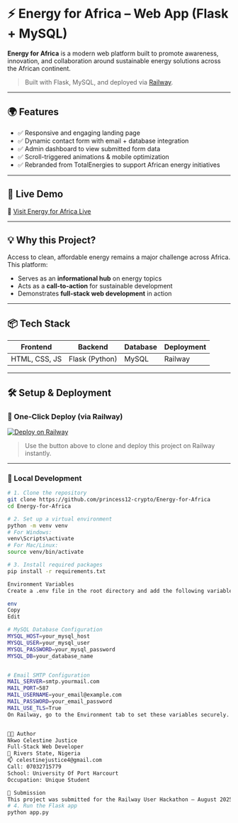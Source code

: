 # ⚡ Energy for Africa – Web App (Flask + MySQL)

**Energy for Africa** is a modern web platform built to promote awareness, innovation, and collaboration around sustainable energy solutions across the African continent.

> Built with Flask, MySQL, and deployed via [Railway](https://railway.app).

---

## 🌍 Features

- ✅ Responsive and engaging landing page
- ✅ Dynamic contact form with email + database integration
- ✅ Admin dashboard to view submitted form data
- ✅ Scroll-triggered animations & mobile optimization
- ✅ Rebranded from TotalEnergies to support African energy initiatives

---

## 🚀 Live Demo

🔗 [Visit Energy for Africa Live](https://energy-for-africa.up.railway.app)

---

## 💡 Why this Project?

Access to clean, affordable energy remains a major challenge across Africa. This platform:

- Serves as an **informational hub** on energy topics
- Acts as a **call-to-action** for sustainable development
- Demonstrates **full-stack web development** in action

---

## 📦 Tech Stack

| Frontend       | Backend       | Database | Deployment |
|----------------|---------------|----------|------------|
| HTML, CSS, JS  | Flask (Python)| MySQL    | Railway    |

---

## 🛠️ Setup & Deployment

### 🔗 One-Click Deploy (via Railway)

[![Deploy on Railway](https://railway.com/button.svg)](https://railway.com/deploy/72KWGM?referralCode=yi_Rfl)

> Use the button above to clone and deploy this project on Railway instantly.

---

### 🧪 Local Development

```bash
# 1. Clone the repository
git clone https://github.com/princess12-crypto/Energy-for-Africa
cd Energy-for-Africa

# 2. Set up a virtual environment
python -m venv venv
# For Windows:
venv\Scripts\activate
# For Mac/Linux:
source venv/bin/activate

# 3. Install required packages
pip install -r requirements.txt

Environment Variables
Create a .env file in the root directory and add the following variables:

env
Copy
Edit

# MySQL Database Configuration
MYSQL_HOST=your_mysql_host
MYSQL_USER=your_mysql_user
MYSQL_PASSWORD=your_mysql_password
MYSQL_DB=your_database_name


# Email SMTP Configuration
MAIL_SERVER=smtp.yourmail.com
MAIL_PORT=587
MAIL_USERNAME=your_email@example.com
MAIL_PASSWORD=your_email_password
MAIL_USE_TLS=True
On Railway, go to the Environment tab to set these variables securely.


👨‍💻 Author
Nkwo Celestine Justice
Full-Stack Web Developer
📍 Rivers State, Nigeria
📫 celestinejustice4@gmail.com
Call: 07032715779
School: University Of Port Harcourt
Occupation: Unique Student

🏁 Submission
This project was submitted for the Railway User Hackathon – August 2025.
# 4. Run the Flask app
python app.py
